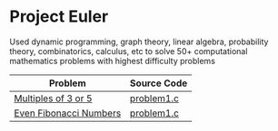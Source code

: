 # Project Euler
 Used dynamic programming, graph theory, linear algebra, probability theory, combinatorics, calculus, etc to solve 50+ computational mathematics problems with highest difficulty problems


| Problem                                 | Source Code                          |
|-----------------------------------------|--------------------------------------|
| [Multiples of 3 or 5](https://projecteuler.net/problem=1)   | [problem1.c](./c/problem1.c)
| [Even Fibonacci Numbers](https://projecteuler.net/problem=2)   | [problem1.c](./c/problem2.c)
